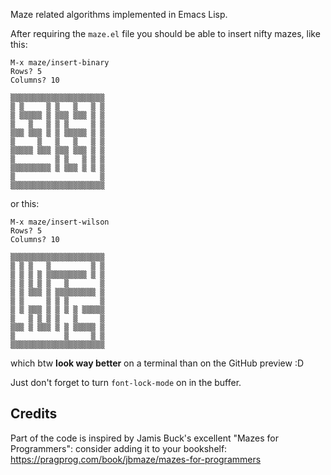 Maze related algorithms implemented in Emacs Lisp.

After requiring the ``maze.el`` file you should be able to insert nifty mazes, like this:

    M-x maze/insert-binary 
    Rows? 5
    Columns? 10
    
    ▒▒▒▒▒▒▒▒▒▒▒▒▒▒▒▒▒▒▒▒▒
    ▒ ▒     ▒ ▒   ▒   ▒ ▒
    ▒ ▒▒▒▒▒ ▒ ▒▒▒ ▒▒▒ ▒ ▒
    ▒   ▒   ▒ ▒ ▒     ▒ ▒
    ▒▒▒ ▒▒▒ ▒ ▒ ▒▒▒▒▒ ▒ ▒
    ▒     ▒   ▒   ▒   ▒ ▒
    ▒▒▒▒▒ ▒▒▒ ▒▒▒ ▒▒▒ ▒ ▒
    ▒         ▒ ▒   ▒ ▒ ▒
    ▒▒▒▒▒▒▒▒▒ ▒ ▒▒▒ ▒ ▒ ▒
    ▒                   ▒
    ▒▒▒▒▒▒▒▒▒▒▒▒▒▒▒▒▒▒▒▒▒

or this:

    M-x maze/insert-wilson
    Rows? 5
    Columns? 10
    
    ▒▒▒▒▒▒▒▒▒▒▒▒▒▒▒▒▒▒▒▒▒
    ▒ ▒ ▒   ▒         ▒ ▒
    ▒ ▒ ▒ ▒ ▒▒▒▒▒▒▒▒▒ ▒ ▒
    ▒ ▒ ▒ ▒ ▒   ▒       ▒
    ▒ ▒ ▒▒▒ ▒ ▒▒▒▒▒▒▒▒▒ ▒
    ▒ ▒     ▒ ▒ ▒       ▒
    ▒ ▒ ▒▒▒ ▒ ▒ ▒ ▒ ▒▒▒▒▒
    ▒   ▒ ▒ ▒ ▒   ▒     ▒
    ▒▒▒ ▒ ▒▒▒ ▒ ▒ ▒▒▒▒▒ ▒
    ▒           ▒     ▒ ▒
    ▒▒▒▒▒▒▒▒▒▒▒▒▒▒▒▒▒▒▒▒▒
    
which btw **look way better** on a terminal than on the GitHub preview :D

Just don't forget to turn ``font-lock-mode`` on in the buffer.

## Credits

Part of the code is inspired by Jamis Buck's excellent "Mazes for Programmers": consider adding it to your bookshelf: https://pragprog.com/book/jbmaze/mazes-for-programmers

